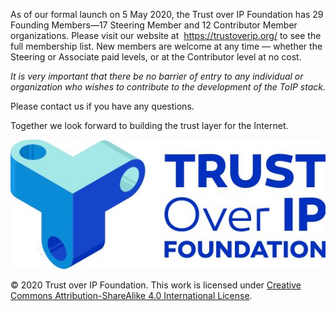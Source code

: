 As of our formal launch on 5 May 2020, the Trust over IP Foundation has 29 Founding
Members—17 Steering Member and 12 Contributor Member organizations. Please visit
our website at ​ <https://trustoverip.org/> to see the full membership list. New members are welcome at any time — whether the Steering or Associate paid levels, or at the Contributor level at no cost.  

*It is very important that there be no barrier of entry to any individual or organization who wishes to contribute to the development of the ToIP stack.*  

Please contact us if you have any questions.  

Together we look forward to building the trust layer for the Internet.

![toip_logo_words](../images/toip_logo_words.png)

© 2020 Trust over IP Foundation. This work is licensed under  [Creative Commons Attribution-ShareAlike 4.0 International License](http://creativecommons.org/licenses/by-sa/4.0).

